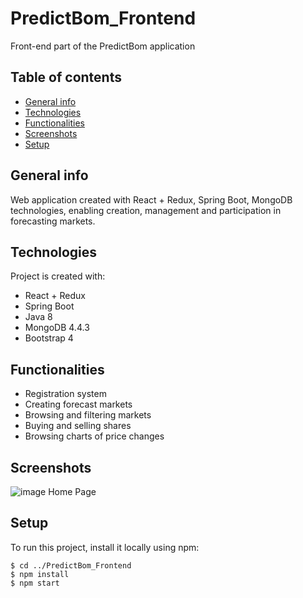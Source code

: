 # PredictBom_Frontend
Front-end part of the PredictBom application

## Table of contents
* [General info](#general-info)
* [Technologies](#technologies)
* [Functionalities](#functionalities)
* [Screenshots](#screenshots)
* [Setup](#setup)

## General info
Web application created with React + Redux, Spring Boot, MongoDB technologies, enabling creation, management and participation in forecasting markets.

	
## Technologies
Project is created with:
* React + Redux
* Spring Boot
* Java 8
* MongoDB 4.4.3
* Bootstrap 4 

## Functionalities
* Registration system
* Creating forecast markets
* Browsing and filtering markets
* Buying and selling shares
* Browsing charts of price changes

## Screenshots
![image](https://user-images.githubusercontent.com/47774969/108199153-e03c4000-711c-11eb-8db3-21054508c3e6.png)
Home Page

## Setup
To run this project, install it locally using npm:

```
$ cd ../PredictBom_Frontend
$ npm install
$ npm start
```


